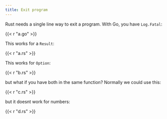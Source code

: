 ```yaml
---
title: Exit program
---
```


Rust needs a single line way to exit a program. With Go, you have `Log.Fatal`:

{{< r "a.go" >}}

This works for a `Result`:

{{< r "a.rs" >}}

This works for `Option`:

{{< r "b.rs" >}}

but what if you have both in the same function? Normally we could use this:

{{< r "c.rs" >}}

but it doesnt work for numbers:

{{< r "d.rs" >}}
